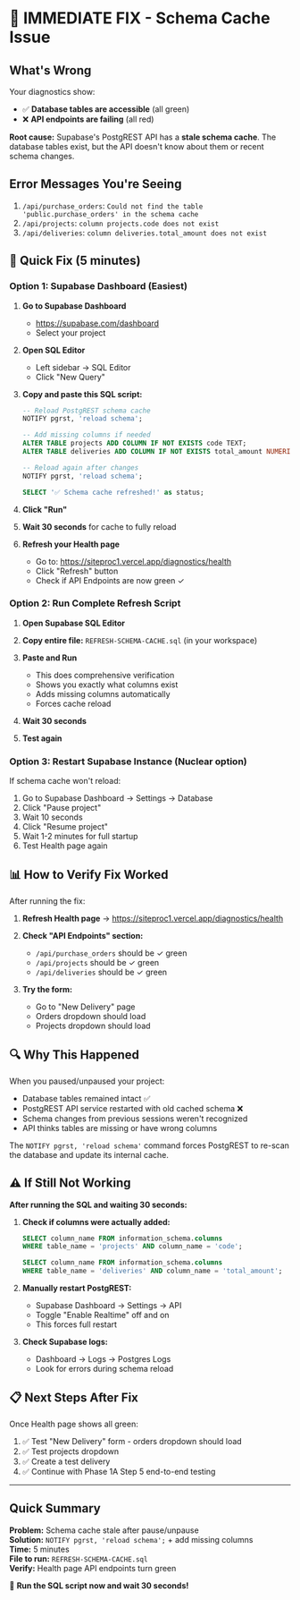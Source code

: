 # 🔧 IMMEDIATE FIX - Schema Cache Issue

## What's Wrong

Your diagnostics show:
- ✅ **Database tables are accessible** (all green)
- ❌ **API endpoints are failing** (all red)

**Root cause:** Supabase's PostgREST API has a **stale schema cache**. The database tables exist, but the API doesn't know about them or recent schema changes.

## Error Messages You're Seeing

1. `/api/purchase_orders`: `Could not find the table 'public.purchase_orders' in the schema cache`
2. `/api/projects`: `column projects.code does not exist`
3. `/api/deliveries`: `column deliveries.total_amount does not exist`

## 🚀 Quick Fix (5 minutes)

### Option 1: Supabase Dashboard (Easiest)

1. **Go to Supabase Dashboard**
   - https://supabase.com/dashboard
   - Select your project

2. **Open SQL Editor**
   - Left sidebar → SQL Editor
   - Click "New Query"

3. **Copy and paste this SQL script:**
   ```sql
   -- Reload PostgREST schema cache
   NOTIFY pgrst, 'reload schema';
   
   -- Add missing columns if needed
   ALTER TABLE projects ADD COLUMN IF NOT EXISTS code TEXT;
   ALTER TABLE deliveries ADD COLUMN IF NOT EXISTS total_amount NUMERIC(12,2) DEFAULT 0;
   
   -- Reload again after changes
   NOTIFY pgrst, 'reload schema';
   
   SELECT '✅ Schema cache refreshed!' as status;
   ```

4. **Click "Run"**

5. **Wait 30 seconds** for cache to fully reload

6. **Refresh your Health page**
   - Go to: https://siteproc1.vercel.app/diagnostics/health
   - Click "Refresh" button
   - Check if API Endpoints are now green ✓

### Option 2: Run Complete Refresh Script

1. **Open Supabase SQL Editor**

2. **Copy entire file:** `REFRESH-SCHEMA-CACHE.sql` (in your workspace)

3. **Paste and Run**
   - This does comprehensive verification
   - Shows you exactly what columns exist
   - Adds missing columns automatically
   - Forces cache reload

4. **Wait 30 seconds**

5. **Test again**

### Option 3: Restart Supabase Instance (Nuclear option)

If schema cache won't reload:

1. Go to Supabase Dashboard → Settings → Database
2. Click "Pause project"
3. Wait 10 seconds
4. Click "Resume project"
5. Wait 1-2 minutes for full startup
6. Test Health page again

## 📊 How to Verify Fix Worked

After running the fix:

1. **Refresh Health page** → https://siteproc1.vercel.app/diagnostics/health

2. **Check "API Endpoints" section:**
   - `/api/purchase_orders` should be ✓ green
   - `/api/projects` should be ✓ green
   - `/api/deliveries` should be ✓ green

3. **Try the form:**
   - Go to "New Delivery" page
   - Orders dropdown should load
   - Projects dropdown should load

## 🔍 Why This Happened

When you paused/unpaused your project:
- Database tables remained intact ✅
- PostgREST API service restarted with old cached schema ❌
- Schema changes from previous sessions weren't recognized
- API thinks tables are missing or have wrong columns

The `NOTIFY pgrst, 'reload schema'` command forces PostgREST to re-scan the database and update its internal cache.

## ⚠️ If Still Not Working

**After running the SQL and waiting 30 seconds:**

1. **Check if columns were actually added:**
   ```sql
   SELECT column_name FROM information_schema.columns 
   WHERE table_name = 'projects' AND column_name = 'code';
   
   SELECT column_name FROM information_schema.columns 
   WHERE table_name = 'deliveries' AND column_name = 'total_amount';
   ```

2. **Manually restart PostgREST:**
   - Supabase Dashboard → Settings → API
   - Toggle "Enable Realtime" off and on
   - This forces full restart

3. **Check Supabase logs:**
   - Dashboard → Logs → Postgres Logs
   - Look for errors during schema reload

## 📋 Next Steps After Fix

Once Health page shows all green:

1. ✅ Test "New Delivery" form - orders dropdown should load
2. ✅ Test projects dropdown
3. ✅ Create a test delivery
4. ✅ Continue with Phase 1A Step 5 end-to-end testing

---

## Quick Summary

**Problem:** Schema cache stale after pause/unpause  
**Solution:** `NOTIFY pgrst, 'reload schema';` + add missing columns  
**Time:** 5 minutes  
**File to run:** `REFRESH-SCHEMA-CACHE.sql`  
**Verify:** Health page API endpoints turn green  

🚀 **Run the SQL script now and wait 30 seconds!**
